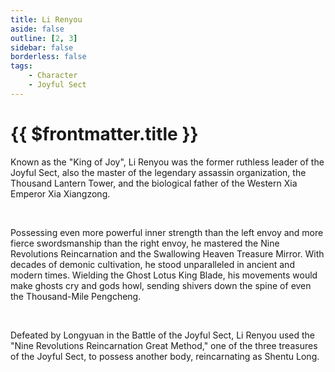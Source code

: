 ```yaml
---
title: Li Renyou
aside: false
outline: [2, 3]
sidebar: false
borderless: false
tags:
    - Character
    - Joyful Sect
---
```


# {{ $frontmatter.title }}

Known as the "King of Joy", Li Renyou was the former ruthless leader of the Joyful Sect, also the master of the legendary assassin organization, the Thousand Lantern Tower, and the biological father of the Western Xia Emperor Xia Xiangzong.

<br>

Possessing even more powerful inner strength than the left envoy and more fierce swordsmanship than the right envoy, he mastered the Nine Revolutions Reincarnation and the Swallowing Heaven Treasure Mirror. With decades of demonic cultivation, he stood unparalleled in ancient and modern times. Wielding the Ghost Lotus King Blade, his movements would make ghosts cry and gods howl, sending shivers down the spine of even the Thousand-Mile Pengcheng.

<br>

Defeated by Longyuan in the Battle of the Joyful Sect, Li Renyou used the "Nine Revolutions Reincarnation Great Method," one of the three treasures of the Joyful Sect, to possess another body, reincarnating as Shentu Long.